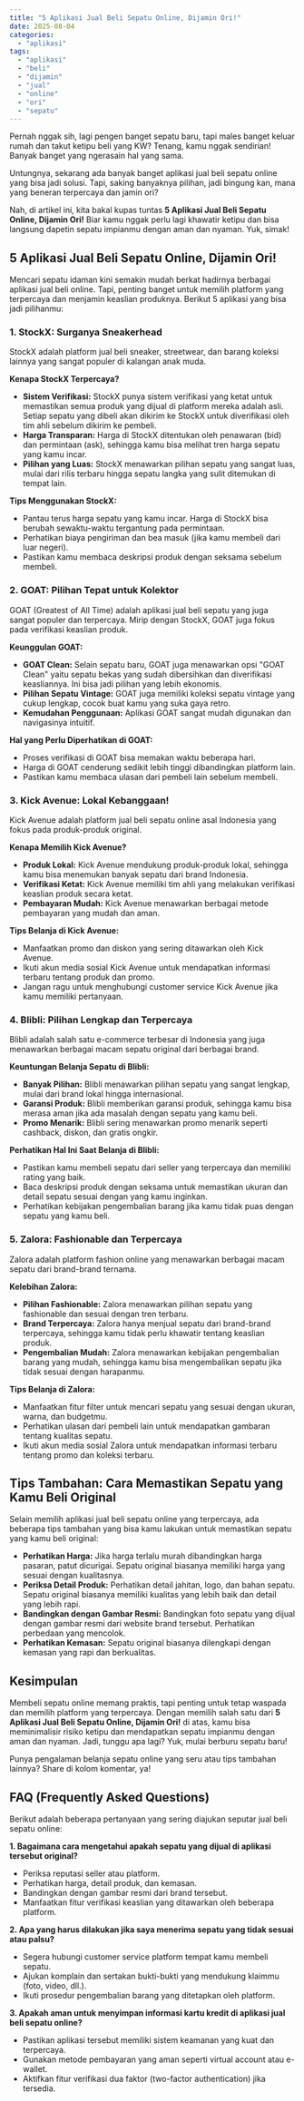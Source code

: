 ```yaml
---
title: "5 Aplikasi Jual Beli Sepatu Online, Dijamin Ori!"
date: 2025-08-04
categories: 
  - "aplikasi"
tags: 
  - "aplikasi"
  - "beli"
  - "dijamin"
  - "jual"
  - "online"
  - "ori"
  - "sepatu"
---
```


Pernah nggak sih, lagi pengen banget sepatu baru, tapi males banget keluar rumah dan takut ketipu beli yang KW? Tenang, kamu nggak sendirian! Banyak banget yang ngerasain hal yang sama.

Untungnya, sekarang ada banyak banget aplikasi jual beli sepatu online yang bisa jadi solusi. Tapi, saking banyaknya pilihan, jadi bingung kan, mana yang beneran terpercaya dan jamin ori?

Nah, di artikel ini, kita bakal kupas tuntas **5 Aplikasi Jual Beli Sepatu Online, Dijamin Ori!** Biar kamu nggak perlu lagi khawatir ketipu dan bisa langsung dapetin sepatu impianmu dengan aman dan nyaman. Yuk, simak!

## 5 Aplikasi Jual Beli Sepatu Online, Dijamin Ori!

Mencari sepatu idaman kini semakin mudah berkat hadirnya berbagai aplikasi jual beli online. Tapi, penting banget untuk memilih platform yang terpercaya dan menjamin keaslian produknya. Berikut 5 aplikasi yang bisa jadi pilihanmu:

### 1\. StockX: Surganya Sneakerhead

StockX adalah platform jual beli sneaker, streetwear, dan barang koleksi lainnya yang sangat populer di kalangan anak muda.

**Kenapa StockX Terpercaya?**

- **Sistem Verifikasi:** StockX punya sistem verifikasi yang ketat untuk memastikan semua produk yang dijual di platform mereka adalah asli. Setiap sepatu yang dibeli akan dikirim ke StockX untuk diverifikasi oleh tim ahli sebelum dikirim ke pembeli.
- **Harga Transparan:** Harga di StockX ditentukan oleh penawaran (bid) dan permintaan (ask), sehingga kamu bisa melihat tren harga sepatu yang kamu incar.
- **Pilihan yang Luas:** StockX menawarkan pilihan sepatu yang sangat luas, mulai dari rilis terbaru hingga sepatu langka yang sulit ditemukan di tempat lain.

**Tips Menggunakan StockX:**

- Pantau terus harga sepatu yang kamu incar. Harga di StockX bisa berubah sewaktu-waktu tergantung pada permintaan.
- Perhatikan biaya pengiriman dan bea masuk (jika kamu membeli dari luar negeri).
- Pastikan kamu membaca deskripsi produk dengan seksama sebelum membeli.

### 2\. GOAT: Pilihan Tepat untuk Kolektor

GOAT (Greatest of All Time) adalah aplikasi jual beli sepatu yang juga sangat populer dan terpercaya. Mirip dengan StockX, GOAT juga fokus pada verifikasi keaslian produk.

**Keunggulan GOAT:**

- **GOAT Clean:** Selain sepatu baru, GOAT juga menawarkan opsi "GOAT Clean" yaitu sepatu bekas yang sudah dibersihkan dan diverifikasi keasliannya. Ini bisa jadi pilihan yang lebih ekonomis.
- **Pilihan Sepatu Vintage:** GOAT juga memiliki koleksi sepatu vintage yang cukup lengkap, cocok buat kamu yang suka gaya retro.
- **Kemudahan Penggunaan:** Aplikasi GOAT sangat mudah digunakan dan navigasinya intuitif.

**Hal yang Perlu Diperhatikan di GOAT:**

- Proses verifikasi di GOAT bisa memakan waktu beberapa hari.
- Harga di GOAT cenderung sedikit lebih tinggi dibandingkan platform lain.
- Pastikan kamu membaca ulasan dari pembeli lain sebelum membeli.

### 3\. Kick Avenue: Lokal Kebanggaan!

Kick Avenue adalah platform jual beli sepatu online asal Indonesia yang fokus pada produk-produk original.

**Kenapa Memilih Kick Avenue?**

- **Produk Lokal:** Kick Avenue mendukung produk-produk lokal, sehingga kamu bisa menemukan banyak sepatu dari brand Indonesia.
- **Verifikasi Ketat:** Kick Avenue memiliki tim ahli yang melakukan verifikasi keaslian produk secara ketat.
- **Pembayaran Mudah:** Kick Avenue menawarkan berbagai metode pembayaran yang mudah dan aman.

**Tips Belanja di Kick Avenue:**

- Manfaatkan promo dan diskon yang sering ditawarkan oleh Kick Avenue.
- Ikuti akun media sosial Kick Avenue untuk mendapatkan informasi terbaru tentang produk dan promo.
- Jangan ragu untuk menghubungi customer service Kick Avenue jika kamu memiliki pertanyaan.

### 4\. Blibli: Pilihan Lengkap dan Terpercaya

Blibli adalah salah satu e-commerce terbesar di Indonesia yang juga menawarkan berbagai macam sepatu original dari berbagai brand.

**Keuntungan Belanja Sepatu di Blibli:**

- **Banyak Pilihan:** Blibli menawarkan pilihan sepatu yang sangat lengkap, mulai dari brand lokal hingga internasional.
- **Garansi Produk:** Blibli memberikan garansi produk, sehingga kamu bisa merasa aman jika ada masalah dengan sepatu yang kamu beli.
- **Promo Menarik:** Blibli sering menawarkan promo menarik seperti cashback, diskon, dan gratis ongkir.

**Perhatikan Hal Ini Saat Belanja di Blibli:**

- Pastikan kamu membeli sepatu dari seller yang terpercaya dan memiliki rating yang baik.
- Baca deskripsi produk dengan seksama untuk memastikan ukuran dan detail sepatu sesuai dengan yang kamu inginkan.
- Perhatikan kebijakan pengembalian barang jika kamu tidak puas dengan sepatu yang kamu beli.

### 5\. Zalora: Fashionable dan Terpercaya

Zalora adalah platform fashion online yang menawarkan berbagai macam sepatu dari brand-brand ternama.

**Kelebihan Zalora:**

- **Pilihan Fashionable:** Zalora menawarkan pilihan sepatu yang fashionable dan sesuai dengan tren terbaru.
- **Brand Terpercaya:** Zalora hanya menjual sepatu dari brand-brand terpercaya, sehingga kamu tidak perlu khawatir tentang keaslian produk.
- **Pengembalian Mudah:** Zalora menawarkan kebijakan pengembalian barang yang mudah, sehingga kamu bisa mengembalikan sepatu jika tidak sesuai dengan harapanmu.

**Tips Belanja di Zalora:**

- Manfaatkan fitur filter untuk mencari sepatu yang sesuai dengan ukuran, warna, dan budgetmu.
- Perhatikan ulasan dari pembeli lain untuk mendapatkan gambaran tentang kualitas sepatu.
- Ikuti akun media sosial Zalora untuk mendapatkan informasi terbaru tentang promo dan koleksi terbaru.

## Tips Tambahan: Cara Memastikan Sepatu yang Kamu Beli Original

Selain memilih aplikasi jual beli sepatu online yang terpercaya, ada beberapa tips tambahan yang bisa kamu lakukan untuk memastikan sepatu yang kamu beli original:

- **Perhatikan Harga:** Jika harga terlalu murah dibandingkan harga pasaran, patut dicurigai. Sepatu original biasanya memiliki harga yang sesuai dengan kualitasnya.
- **Periksa Detail Produk:** Perhatikan detail jahitan, logo, dan bahan sepatu. Sepatu original biasanya memiliki kualitas yang lebih baik dan detail yang lebih rapi.
- **Bandingkan dengan Gambar Resmi:** Bandingkan foto sepatu yang dijual dengan gambar resmi dari website brand tersebut. Perhatikan perbedaan yang mencolok.
- **Perhatikan Kemasan:** Sepatu original biasanya dilengkapi dengan kemasan yang rapi dan berkualitas.

## Kesimpulan

Membeli sepatu online memang praktis, tapi penting untuk tetap waspada dan memilih platform yang terpercaya. Dengan memilih salah satu dari **5 Aplikasi Jual Beli Sepatu Online, Dijamin Ori!** di atas, kamu bisa meminimalisir risiko ketipu dan mendapatkan sepatu impianmu dengan aman dan nyaman. Jadi, tunggu apa lagi? Yuk, mulai berburu sepatu baru!

Punya pengalaman belanja sepatu online yang seru atau tips tambahan lainnya? Share di kolom komentar, ya!

## FAQ (Frequently Asked Questions)

Berikut adalah beberapa pertanyaan yang sering diajukan seputar jual beli sepatu online:

**1\. Bagaimana cara mengetahui apakah sepatu yang dijual di aplikasi tersebut original?**

- Periksa reputasi seller atau platform.
- Perhatikan harga, detail produk, dan kemasan.
- Bandingkan dengan gambar resmi dari brand tersebut.
- Manfaatkan fitur verifikasi keaslian yang ditawarkan oleh beberapa platform.

**2\. Apa yang harus dilakukan jika saya menerima sepatu yang tidak sesuai atau palsu?**

- Segera hubungi customer service platform tempat kamu membeli sepatu.
- Ajukan komplain dan sertakan bukti-bukti yang mendukung klaimmu (foto, video, dll.).
- Ikuti prosedur pengembalian barang yang ditetapkan oleh platform.

**3\. Apakah aman untuk menyimpan informasi kartu kredit di aplikasi jual beli sepatu online?**

- Pastikan aplikasi tersebut memiliki sistem keamanan yang kuat dan terpercaya.
- Gunakan metode pembayaran yang aman seperti virtual account atau e-wallet.
- Aktifkan fitur verifikasi dua faktor (two-factor authentication) jika tersedia.
